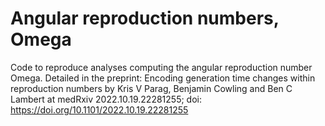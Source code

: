 # Angular reproduction numbers, Omega

Code to reproduce analyses computing the angular reproduction number Omega.
Detailed in the preprint: Encoding generation time changes within reproduction numbers
by Kris V Parag, Benjamin Cowling and Ben C Lambert at
medRxiv 2022.10.19.22281255; doi: https://doi.org/10.1101/2022.10.19.22281255
